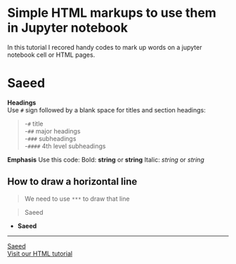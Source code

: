 # Simple HTML markups to use them in Jupyter notebook
In this tutorial I recored handy codes to mark up words on a jupyter notebook cell or HTML pages.

Saeed
=====


**Headings**<br/> Use `#` sign followed by a blank space for titles and section headings:<br/>
> -`#` title<br/>
-`##` major headings<br/>
-`###` subheadings<br/>
-`####` 4th level subheadings<br/>

**Emphasis** Use this code: Bold: __string__ or **string** Italic: _string_ or *string*


## How to draw a horizontal line

> We need to use `***` to draw that line

> Saeed

* **Saeed**
***
[Saeed](https://www.google.com)
<br/>
<a href="https://www.w3schools.com/html/">Visit our HTML tutorial</a>


